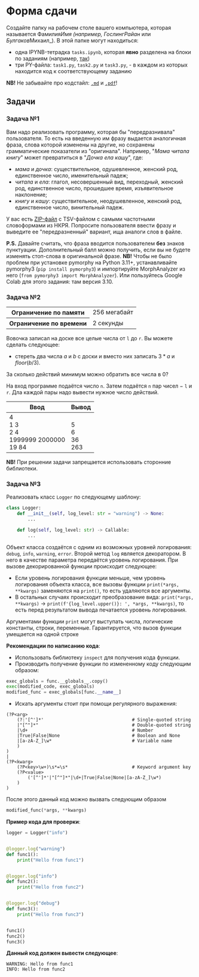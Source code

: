 # Форма сдачи

Создайте папку на рабочем столе вашего компьютера, которая называется Фамилия*Имя (например, *Гослинг*Райан* или *Булгаков*Михаил\_). В этой папке могут находиться:

- одна IPYNB-тетрадка `tasks.ipynb`, которая **явно** разделена на блоки по заданиям (например, [так](https://github.com/KatiaKozlova/files/blob/main/57-10/test/tasks.ipynb))
- три PY-файла: `task1.py`, `task2.py` и `task3.py`, - в каждом из которых находится код к соответствующему заданию

**NB!** Не забывайте про кодстайл: [`.md`](https://github.com/KatiaKozlova/files/blob/main/57-10/test/codestyle.md) и [`.pdf`](https://github.com/KatiaKozlova/files/blob/main/57-10/test/codestyle.pdf)!

## Задачи

### Задача №1

Вам надо реализовать программу, которая бы "передразнивала" пользователя. То есть на введенную им фразу выдается аналогичная фраза, слова которой изменены на другие, но сохранены грамматические показатели из "оригинала". Например, "_Мама читала книгу_" может превратиться в "_Дочка ела кашу_", где:

- _мама_ и _дочка_: существительное, одушевленное, женский род, единственное число, именительный падеж;
- _читала_ и _ела_: глагол, несовершенный вид, переходный, женский род, единственное число, прошедшее время, изъявительное наклонение;
- _книгу_ и _кашу_: существительное, неодушевленное, женский род, единственное число, винительный падеж.

У вас есть [ZIP-файл](https://github.com/KatiaKozlova/files/raw/refs/heads/main/57-10/test/v2/word_forms.zip) с TSV-файлом с самыми частотными словоформами из НКРЯ. Попросите пользователя ввести фразу и выведите ее "передразненный" вариант, ища аналоги слов в файле.

**P.S.** Давайте считать, что фраза вводится пользователем **без** знаков пунктуации. Дополнительный балл можно получить, если вы не будете изменять стоп-слова в оригинальной фразе.
**NB!** Чтобы не было проблем при установке pymorphy на Python 3.11+, устанавливайте pymorphy3 (`pip install pymorphy3`) и импортируйте MorphAnalyzer из него (`from pymorphy3 import MorphAnalyzer`). Или пользуйтесь Google Colab для этого задания: там версия 3.10.

### Задача №2

<table>
  <tr>
    <th>Ограничение по памяти</th>
    <td>256 мегабайт</td>
  </tr>
  <tr>
    <th>Ограничение по времени</th>
    <td>2 секунды</td>
  </tr>
</table>

Вовочка записал на доске все целые числа от `l` до `r`. Вы можете сделать следующее:

- стереть два числа $a$ и $b$ с доски и вместо них записать $3*a$ и $floor(b/3)$.

За сколько действий минимум можно обратить все числа в 0?

На вход программе подаётся число `n`. Затем подаётся `n` пар чисел $-$ `l` и `r`. Дла каждой пары надо вывести нужное число действий.

| **Ввод**                                    | **Вывод**               |
| ------------------------------------------- | ----------------------- |
| 4<br>1 3<br>2 4<br>1999999 2000000<br>19 84 | <br>5<br>6<br>36<br>263 |

**NB!** При решении задачи запрещается использовать сторонние библиотеки.

### Задача №3
Реализовать класс `Logger` по следующему шаблону:

```python
class Logger:
    def __init__(self, log_level: str = "warning") -> None:
        ...

    def log(self, log_level: str) -> Callable:
        ...
```

Объект класса создаётся с одним из возможных уровней логирования: `debug`, `info`, `warning`, `error`. Второй метод `log` является декоратором. В него в качестве параметра передаётся уровень логирования. При вызове декорированной функции происходит следующее:
 - Если уровень логирования функции меньше, чем уровень логирования объекта класса, все вызовы функции `print(*args, **kwargs)` заменяются на `print()`, то есть удаляются все аргументы.
 - В остальных случаях происходит преобразование вида: `print(*args, **kwargs)` $\to$ `print(f'{log_level.upper()}: ', *args, **kwargs)`, то есть перед результатом вывода печатается уровень логирования. 

Аргументами функции `print` могут выступать числа, логические константы, строки, переменные. Гарантируется, что вызов функции умещается на одной строке
  
**Рекомендации по написанию кода**:
 - Использовать библиотеку `inspect` для получения кода функции.
 - Производить получение функции по измененному коду следующим образом:

```python
exec_globals = func.__globals__.copy()
exec(modified_code, exec_globals)
modified_func = exec_globals[func.__name__]
```
- Искать аргументы стоит при помощи регулярного выражения:
```
(?P<arg>
    (?:'[^']*'                                 # Single-quoted string
    |"[^"]*"                                   # Double-quoted string
    |\d+                                       # Number
    |True|False|None                           # Boolean and None
    |[a-zA-Z_]\w*                              # Variable name
    ) 
)
|
(?P<kwarg>
    (?P<key>\w+)\s*=\s*                        # Keyword argument key
    (?P<value>
        ('[^']*'|"[^"]*"|\d+|True|False|None|[a-zA-Z_]\w*)
    )
)
```
После этого данный код можно вызвать следующим образом

```python
modified_func(*args, **kwargs)
```

**Пример кода для проверки**:

```python
logger = Logger("info")


@logger.log("warning")
def func1():
    print("Hello from func1")


@logger.log("info")
def func2():
    print("Hello from func2")


@logger.log("debug")
def func3():
    print("Hello from func3")


func1()
func2()
func3()
```

**Данный код должен вывести следующее**:

```
WARNING: Hello from func1
INFO: Hello from func2
```
